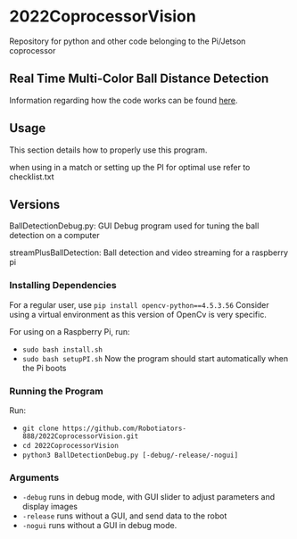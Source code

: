 # 2022CoprocessorVision
Repository for python and other code belonging to the Pi/Jetson coprocessor

## Real Time Multi-Color Ball Distance Detection

Information regarding how the code works can be found [here](https://docs.google.com/document/d/1T7HtNdfvn1StiSUksobv4tKdpAKSKY8LUWGizXgedSI/edit?usp=sharing).

## Usage

This section details how to properly use this program.

when using in a match or setting up the PI for optimal use refer to checklist.txt

## Versions

BallDetectionDebug.py: GUI Debug program used for tuning the ball detection on a computer

streamPlusBallDetection: Ball detection and video streaming for a raspberry pi

### Installing Dependencies

For a regular user, use `pip install opencv-python==4.5.3.56` Consider using a virtual environment as this version of OpenCv is very specific.

For using on a Raspberry Pi, run:
- `sudo bash install.sh`
- `sudo bash setupPI.sh`
Now the program should start automatically when the Pi boots

### Running the Program

Run:

- `git clone https://github.com/Robotiators-888/2022CoprocessorVision.git`
- `cd 2022CoprocessorVision`
- `python3 BallDetectionDebug.py [-debug/-release/-nogui]`

### Arguments

- `-debug` runs in debug mode, with GUI slider to adjust parameters and display images
- `-release` runs without a GUI, and send data to the robot
- `-nogui` runs without a GUI in debug mode.
